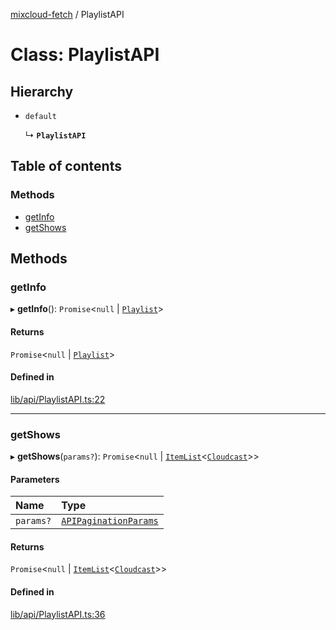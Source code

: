 [mixcloud-fetch](../README.md) / PlaylistAPI

# Class: PlaylistAPI

## Hierarchy

- `default`

  ↳ **`PlaylistAPI`**

## Table of contents

### Methods

- [getInfo](PlaylistAPI.md#getinfo)
- [getShows](PlaylistAPI.md#getshows)

## Methods

### getInfo

▸ **getInfo**(): `Promise`\<``null`` \| [`Playlist`](../interfaces/Playlist.md)\>

#### Returns

`Promise`\<``null`` \| [`Playlist`](../interfaces/Playlist.md)\>

#### Defined in

[lib/api/PlaylistAPI.ts:22](https://github.com/patrickkfkan/mixcloud-fetch/blob/0699b4e/src/lib/api/PlaylistAPI.ts#L22)

___

### getShows

▸ **getShows**(`params?`): `Promise`\<``null`` \| [`ItemList`](../interfaces/ItemList.md)\<[`Cloudcast`](../interfaces/Cloudcast.md)\>\>

#### Parameters

| Name | Type |
| :------ | :------ |
| `params?` | [`APIPaginationParams`](../interfaces/APIPaginationParams.md) |

#### Returns

`Promise`\<``null`` \| [`ItemList`](../interfaces/ItemList.md)\<[`Cloudcast`](../interfaces/Cloudcast.md)\>\>

#### Defined in

[lib/api/PlaylistAPI.ts:36](https://github.com/patrickkfkan/mixcloud-fetch/blob/0699b4e/src/lib/api/PlaylistAPI.ts#L36)

